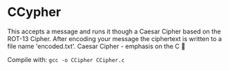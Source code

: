 # CCypher
This accepts a message and runs it though a Caesar Cipher based on the ROT-13 Cipher. After encoding your message the ciphertext is written to a file name 'encoded.txt'.
Caesar Cipher - emphasis on the C 🙂

Compile with: `gcc -o CCipher CCipher.c`
